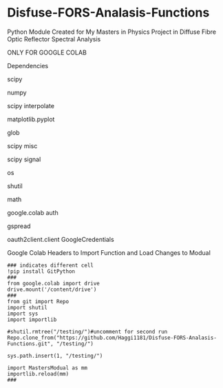 # Disfuse-FORS-Analasis-Functions
Python Module Created for My Masters in Physics Project in Diffuse Fibre Optic Reflector Spectral Analysis

ONLY FOR GOOGLE COLAB

Dependencies

scipy

numpy

scipy interpolate

matplotlib.pyplot

glob

scipy misc

scipy signal

os

shutil

math

google.colab auth

gspread

oauth2client.client GoogleCredentials

Google Colab Headers to Import Function and Load Changes to Modual
```
### indicates different cell
!pip install GitPython
###
from google.colab import drive
drive.mount('/content/drive')
###
from git import Repo
import shutil
import sys
import importlib

#shutil.rmtree("/testing/")#uncomment for second run
Repo.clone_from("https://github.com/Haggi1181/Disfuse-FORS-Analasis-Functions.git", "/testing/")

sys.path.insert(1, "/testing/")

import MastersModual as mm
importlib.reload(mm)
###
```